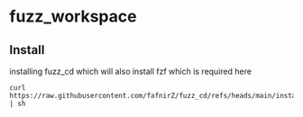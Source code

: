 # fuzz_workspace

## Install
installing fuzz_cd which will also install fzf which is required here
```
curl https://raw.githubusercontent.com/fafnirZ/fuzz_cd/refs/heads/main/install.sh | sh
```


